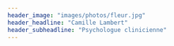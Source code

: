 ```yaml
---
header_image: "images/photos/fleur.jpg"
header_headline: "Camille Lambert"
header_subheadline: "Psychologue clinicienne"
---
```

